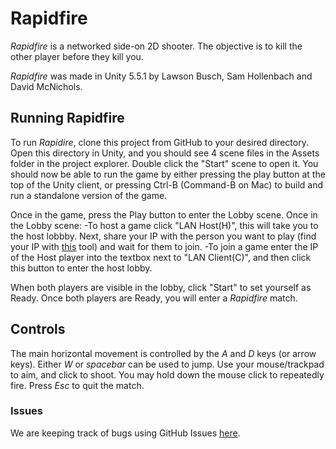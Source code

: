 # Rapidfire

_Rapidfire_ is a networked side-on 2D shooter. The objective is to kill the other player before they kill you.

_Rapidfire_ was made in Unity 5.5.1 by Lawson Busch, Sam Hollenbach and David McNichols. 

## Running Rapidfire

To run _Rapidire_, clone this project from GitHub to your desired directory. Open this directory in Unity, and you should see 4 scene files in the Assets folder in the project explorer. Double click the "Start" scene to open it. You should now be able to run the game by either pressing the play button at the top of the Unity client, or pressing Ctrl-B (Command-B on Mac) to build and run a standalone version of the game. 

Once in the game, press the Play button to enter the Lobby scene. Once in the Lobby scene:
-To host a game click "LAN Host(H)", this will take you to the host lobbby. Next, share your IP with the person you want to play (find your IP with [this](http://www.whatsmyip.org/) tool) and wait for them to join.
-To join a game enter the IP of the Host player into the textbox next to "LAN Client(C)", and then click this button to enter the host lobby.

When both players are visible in the lobby, click "Start" to set yourself as Ready. Once both players are Ready, you will enter a _Rapidfire_ match.

## Controls

The main horizontal movement is controlled by the _A_ and _D_ keys (or arrow keys). Either _W_ or _spacebar_ can be used to jump. Use your mouse/trackpad to aim, and click to shoot. You may hold down the mouse click to repeatedly fire. Press _Esc_ to quit the match.

### Issues

We are keeping track of bugs using GitHub Issues [here](/samhollenbach/Rapidfire/issues).
